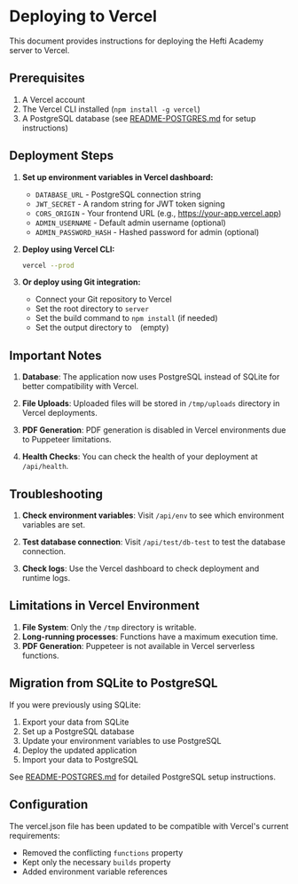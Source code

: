 # Deploying to Vercel

This document provides instructions for deploying the Hefti Academy server to Vercel.

## Prerequisites

1. A Vercel account
2. The Vercel CLI installed (`npm install -g vercel`)
3. A PostgreSQL database (see [README-POSTGRES.md](README-POSTGRES.md) for setup instructions)

## Deployment Steps

1. **Set up environment variables in Vercel dashboard:**
   - `DATABASE_URL` - PostgreSQL connection string
   - `JWT_SECRET` - A random string for JWT token signing
   - `CORS_ORIGIN` - Your frontend URL (e.g., https://your-app.vercel.app)
   - `ADMIN_USERNAME` - Default admin username (optional)
   - `ADMIN_PASSWORD_HASH` - Hashed password for admin (optional)

2. **Deploy using Vercel CLI:**
   ```bash
   vercel --prod
   ```

3. **Or deploy using Git integration:**
   - Connect your Git repository to Vercel
   - Set the root directory to `server`
   - Set the build command to `npm install` (if needed)
   - Set the output directory to ` ` (empty)

## Important Notes

1. **Database**: The application now uses PostgreSQL instead of SQLite for better compatibility with Vercel.

2. **File Uploads**: Uploaded files will be stored in `/tmp/uploads` directory in Vercel deployments.

3. **PDF Generation**: PDF generation is disabled in Vercel environments due to Puppeteer limitations.

4. **Health Checks**: You can check the health of your deployment at `/api/health`.

## Troubleshooting

1. **Check environment variables**: Visit `/api/env` to see which environment variables are set.

2. **Test database connection**: Visit `/api/test/db-test` to test the database connection.

3. **Check logs**: Use the Vercel dashboard to check deployment and runtime logs.

## Limitations in Vercel Environment

1. **File System**: Only the `/tmp` directory is writable.
2. **Long-running processes**: Functions have a maximum execution time.
3. **PDF Generation**: Puppeteer is not available in Vercel serverless functions.

## Migration from SQLite to PostgreSQL

If you were previously using SQLite:

1. Export your data from SQLite
2. Set up a PostgreSQL database
3. Update your environment variables to use PostgreSQL
4. Deploy the updated application
5. Import your data to PostgreSQL

See [README-POSTGRES.md](README-POSTGRES.md) for detailed PostgreSQL setup instructions.

## Configuration

The vercel.json file has been updated to be compatible with Vercel's current requirements:
- Removed the conflicting `functions` property
- Kept only the necessary `builds` property
- Added environment variable references
